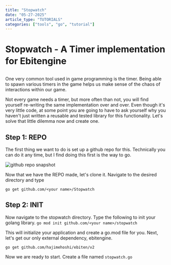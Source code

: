 ```yaml
---
title: "Stopwatch"
date: "05-27-2025"
article_type: "TUTORIALS"
categories: ["tools", "go", "tutorial"]
---
```


# Stopwatch - A Timer implementation for Ebitengine

One very common tool used in game programming is the timer. Being able to spawn various timers in the game helps us make sense of the chaos of interactions within our game.

Not every game needs a timer, but more often than not, you will find yourself re-writing the same implementation over and over. Even though it's very little code, at some point you are going to have to ask yourself why you haven't just written a reusable and tested library for this functionality. Let's solve that little dilemma now and create one.

## Step 1: REPO

The first thing we want to do is set up a github repo for this. Technically you can do it any time, but I find doing this first is the way to go.

![github repo snapshot](stopwatch-repo.png)

Now that we have the REPO made, let's clone it. Navigate to the desired directory and type

`go get github.com/<your name>/Stopwatch`

## Step 2: INIT

Now navigate to the stopwatch directory. Type the following to init your golang library.
`go mod init github.com/<your name>/stopwatch`

This will initialize your application and create a go.mod file for you.
Next, let's get our only external dependency, ebitengine.

`go get github.com/hajimehoshi/ebiten/v2`

Now we are ready to start. Create a file named `stopwatch.go`

